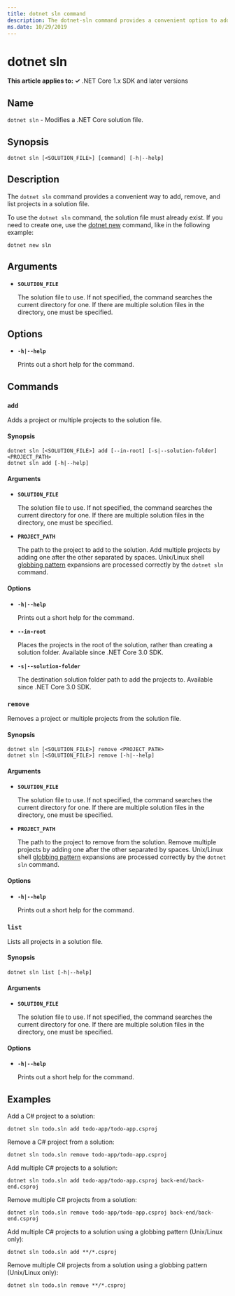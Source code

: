 ```yaml
---
title: dotnet sln command
description: The dotnet-sln command provides a convenient option to add, remove, and list projects in a solution file.
ms.date: 10/29/2019
---
```

# dotnet sln

**This article applies to: ✓** .NET Core 1.x SDK and later versions

<!-- todo: uncomment when all CLI commands are reviewed
[!INCLUDE [topic-appliesto-net-core-all](../../../includes/topic-appliesto-net-core-all.md)]
-->

## Name

`dotnet sln` - Modifies a .NET Core solution file.

## Synopsis

```dotnetcli
dotnet sln [<SOLUTION_FILE>] [command] [-h|--help]
```

## Description

The `dotnet sln` command provides a convenient way to add, remove, and list projects in a solution file.

To use the `dotnet sln` command, the solution file must already exist. If you need to create one, use the [dotnet new](dotnet-new.md) command, like in the following example:

```dotnetcli
dotnet new sln
```

## Arguments

- **`SOLUTION_FILE`**

  The solution file to use. If not specified, the command searches the current directory for one. If there are multiple solution files in the directory, one must be specified.

## Options

- **`-h|--help`**

  Prints out a short help for the command.

## Commands

### `add`

Adds a project or multiple projects to the solution file.

#### Synopsis

```dotnetcli
dotnet sln [<SOLUTION_FILE>] add [--in-root] [-s|--solution-folder] <PROJECT_PATH>
dotnet sln add [-h|--help]
```

#### Arguments

- **`SOLUTION_FILE`**

  The solution file to use. If not specified, the command searches the current directory for one. If there are multiple solution files in the directory, one must be specified.

- **`PROJECT_PATH`**

  The path to the project to add to the solution. Add multiple projects by adding one after the other separated by spaces. Unix/Linux shell [globbing pattern](https://en.wikipedia.org/wiki/Glob_(programming)) expansions are processed correctly by the `dotnet sln` command.

#### Options

- **`-h|--help`**

  Prints out a short help for the command.

- **`--in-root`**

  Places the projects in the root of the solution, rather than creating a solution folder. Available since .NET Core 3.0 SDK.

- **`-s|--solution-folder`**

  The destination solution folder path to add the projects to. Available since .NET Core 3.0 SDK.

### `remove`

Removes a project or multiple projects from the solution file.

#### Synopsis

```dotnetcli
dotnet sln [<SOLUTION_FILE>] remove <PROJECT_PATH>
dotnet sln [<SOLUTION_FILE>] remove [-h|--help]
```

#### Arguments

- **`SOLUTION_FILE`**

  The solution file to use. If not specified, the command searches the current directory for one. If there are multiple solution files in the directory, one must be specified.

- **`PROJECT_PATH`**

  The path to the project to remove from the solution. Remove multiple projects by adding one after the other separated by spaces. Unix/Linux shell [globbing pattern](https://en.wikipedia.org/wiki/Glob_(programming)) expansions are processed correctly by the `dotnet sln` command.

#### Options

- **`-h|--help`**

  Prints out a short help for the command.

### `list`

Lists all projects in a solution file.

#### Synopsis

```dotnetcli
dotnet sln list [-h|--help]
```
  
#### Arguments

- **`SOLUTION_FILE`**

  The solution file to use. If not specified, the command searches the current directory for one. If there are multiple solution files in the directory, one must be specified.

#### Options

- **`-h|--help`**

  Prints out a short help for the command.

## Examples

Add a C# project to a solution:

```dotnetcli
dotnet sln todo.sln add todo-app/todo-app.csproj
```

Remove a C# project from a solution:

```dotnetcli
dotnet sln todo.sln remove todo-app/todo-app.csproj
```

Add multiple C# projects to a solution:

```dotnetcli
dotnet sln todo.sln add todo-app/todo-app.csproj back-end/back-end.csproj
```

Remove multiple C# projects from a solution:

```dotnetcli
dotnet sln todo.sln remove todo-app/todo-app.csproj back-end/back-end.csproj
```

Add multiple C# projects to a solution using a globbing pattern (Unix/Linux only):

```dotnetcli
dotnet sln todo.sln add **/*.csproj
```

Remove multiple C# projects from a solution using a globbing pattern (Unix/Linux only):

```dotnetcli
dotnet sln todo.sln remove **/*.csproj
```
